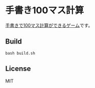 # 手書き100マス計算

[手書きで100マス計算ができるゲーム](https://marmooo.github.io/tegaki-100masu/)です。

## Build

```
bash build.sh
```

## License

MIT
